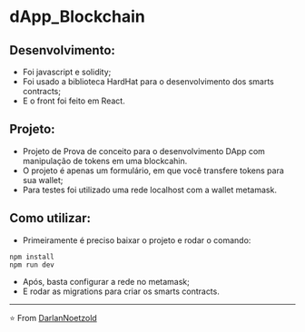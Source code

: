 # dApp_Blockchain

## Desenvolvimento:
* Foi javascript e solidity;
* Foi usado a biblioteca HardHat para o desenvolvimento dos smarts contracts;
* E o front foi feito em React.

## Projeto:
* Projeto de Prova de conceito para o desenvolvimento DApp com manipulação de tokens em uma blockcahin.
* O projeto é apenas um formulário, em que você transfere tokens para sua wallet;
* Para testes foi utilizado uma rede localhost com a wallet metamask.

## Como utilizar:
* Primeiramente é preciso baixar o projeto e rodar o comando:
```
npm install
npm run dev
```
* Após, basta configurar a rede no metamask;
* E rodar as migrations para criar os smarts contracts.

---

⭐️ From [DarlanNoetzold](https://github.com/DarlanNoetzold)
